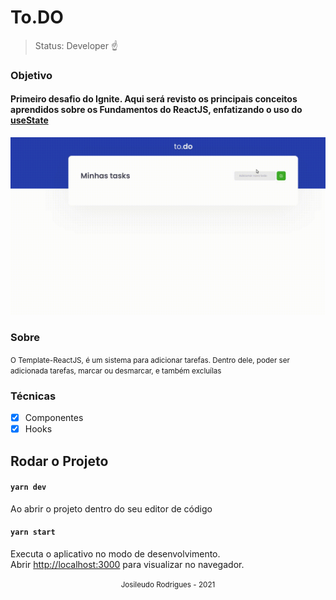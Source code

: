 <h1> To.DO </h1>

> Status: Developer ☝️

### Objetivo 
#### Primeiro desafio do Ignite. Aqui será revisto os principais conceitos aprendidos sobre os Fundamentos do ReactJS, enfatizando o uso do [**useState**](https://pt-br.reactjs.org/docs/hooks-state.html)  

<div align="center"> 
  <img src= "./assets/to.do.gif" width = "900">
</div>

### Sobre
<small> O Template-ReactJS, é um sistema para adicionar tarefas. Dentro dele, poder ser adicionada tarefas, marcar ou desmarcar, e também excluílas </small>

### Técnicas

- [x] Componentes
- [x] Hooks

## Rodar o Projeto

#### `yarn dev`
Ao abrir o projeto dentro do seu editor de código

#### `yarn start`
Executa o aplicativo no modo de desenvolvimento.<br />
Abrir [http://localhost:3000](http://localhost:8080) para visualizar no navegador.

<div align="center"> 
  <small> Josileudo Rodrigues - 2021</small>
</div
